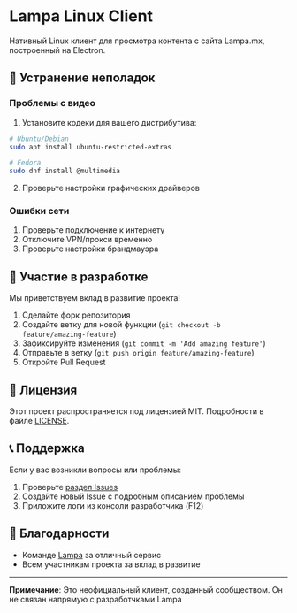 # Lampa Linux Client

Нативный Linux клиент для просмотра контента с сайта Lampa.mx, построенный на Electron.

## 🐛 Устранение неполадок

### Проблемы с видео

1. Установите кодеки для вашего дистрибутива:
```bash
# Ubuntu/Debian
sudo apt install ubuntu-restricted-extras

# Fedora
sudo dnf install @multimedia
```

2. Проверьте настройки графических драйверов

### Ошибки сети

1. Проверьте подключение к интернету
2. Отключите VPN/прокси временно
3. Проверьте настройки брандмауэра

## 🤝 Участие в разработке

Мы приветствуем вклад в развитие проекта!

1. Сделайте форк репозитория
2. Создайте ветку для новой функции (`git checkout -b feature/amazing-feature`)
3. Зафиксируйте изменения (`git commit -m 'Add amazing feature'`)
4. Отправьте в ветку (`git push origin feature/amazing-feature`)
5. Откройте Pull Request

## 📄 Лицензия

Этот проект распространяется под лицензией MIT. Подробности в файле [LICENSE](LICENSE).

## 📞 Поддержка

Если у вас возникли вопросы или проблемы:

1. Проверьте [раздел Issues](https://github.com/your-username/lampa-linux-client/issues)
2. Создайте новый Issue с подробным описанием проблемы
3. Приложите логи из консоли разработчика (F12)

## 🙏 Благодарности

- Команде [Lampa](https://lampa.mx) за отличный сервис
- Всем участникам проекта за вклад в развитие

---

**Примечание**: Это неофициальный клиент, созданный сообществом. Он не связан напрямую с разработчками Lampa
